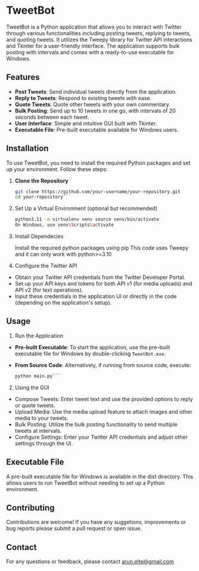 # TweetBot

TweetBot is a Python application that allows you to interact with Twitter through various functionalities including posting tweets, replying to tweets, and quoting tweets. It utilizes the Tweepy library for Twitter API interactions and Tkinter for a user-friendly interface. The application supports bulk posting with intervals and comes with a ready-to-use executable for Windows.

## Features

- **Post Tweets**: Send individual tweets directly from the application.
- **Reply to Tweets**: Respond to existing tweets with ease.
- **Quote Tweets**: Quote other tweets with your own commentary.
- **Bulk Posting**: Send up to 10 tweets in one go, with intervals of 20 seconds between each tweet.
- **User Interface**: Simple and intuitive GUI built with Tkinter.
- **Executable File**: Pre-built executable available for Windows users.

## Installation

To use TweetBot, you need to install the required Python packages and set up your environment. Follow these steps:

1. **Clone the Repository**

   ```bash
   git clone https://github.com/your-username/your-repository.git
   cd your-repository```

2. Set Up a Virtual Environment (optional but recommended)

   ```bash
   python3.11 -m virtualenv venv source venv/bin/activate  
   On Windows, use venv\Scripts\activate 
   ```

3. Install Dependecies 

   Install the required python packages using pip
   This code uses Tweepy and it can only work with python>=3.10
   
4. Configure the Twitter API

  - Obtain your Twitter API credentials from the Twitter Developer Portal.
  - Set up your API keys and tokens for both API v1 (for media uploads) and API v2 (for text operations).
  - Input these credentials in the application UI or directly in the code (depending on the application's setup). 

## Usage

1.  Run the Application

- **Pre-built Executable**: To start the application, use the pre-built executable file for Windows by double-clicking `TweetBot.exe`.

- **From Source Code**: Alternatively, if running from source code, execute:

  ```bash
  python main.py```

2. Using the GUI
 - Compose Tweets: Enter tweet text and use the provided options to reply or quote tweets.
 - Upload Media: Use the media upload feature to attach images and other media to your tweets.
 - Bulk Posting: Utilize the bulk posting functionality to send multiple tweets at intervals.
 - Configure Settings: Enter your Twitter API credentials and adjust other settings through the UI.

## Executable File 

  A pre-built executable file for Windows is available in the dist directory. 
  This allows users to run TweetBot without needing to set up a Python environment.

## Contributing 
  Contributions are welcome! If you have any suggetions, improvements or bug reports
  please submit a pull request or open issue.

## Contact 
 
  For any questions or feedback, please contact arun.elte@gmail.com

